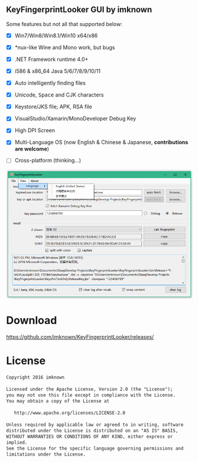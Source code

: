## KeyFingerprintLooker GUI by imknown ##

Some features but not all that supported below:
- [x] Win7/Win8/Win8.1/Win10 x64/x86
- [x] *nux-like Wine and Mono work, but bugs
- [x] .NET Framework runtime 4.0+
- [x] i586 & x86_64 Java 5/6/7/8/9/10/11
- [x] Auto intelligently finding files
- [x] Unicode, <kbd>Space</kbd> and CJK characters
- [x] Keystore/JKS file; APK, RSA file
- [x] VisualStudio/Xamarin/MonoDeveloper Debug Key
- [x] High DPI Screen
- [x] Multi-Language OS (now English & Chinese & Japanese, **contributions are welcome**)
- [ ] Cross-platform (thinking...)


![image][MainFormImage]

[MainFormImage]: https://raw.githubusercontent.com/imknown/KeyFingerprintLooker/master/Art/MainForm.png "MainForm"

# Download
https://github.com/imknown/KeyFingerprintLooker/releases/

# License
    Copyright 2016 imknown
    
    Licensed under the Apache License, Version 2.0 (the "License");
    you may not use this file except in compliance with the License.
    You may obtain a copy of the License at
    
       http://www.apache.org/licenses/LICENSE-2.0
    
    Unless required by applicable law or agreed to in writing, software
    distributed under the License is distributed on an "AS IS" BASIS,
    WITHOUT WARRANTIES OR CONDITIONS OF ANY KIND, either express or implied.
    See the License for the specific language governing permissions and
    limitations under the License.
